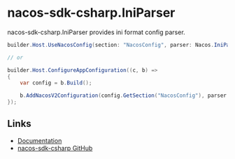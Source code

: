 # nacos-sdk-csharp.IniParser

nacos-sdk-csharp.IniParser provides ini format config parser.

```csharp
builder.Host.UseNacosConfig(section: "NacosConfig", parser: Nacos.IniParser.IniConfigurationStringParser.Instance);

// or

builder.Host.ConfigureAppConfiguration((c, b) =>
{
    var config = b.Build();

    b.AddNacosV2Configuration(config.GetSection("NacosConfig"), parser: Nacos.IniParser.IniConfigurationStringParser.Instance);
});
```

## Links

* [Documentation](https://nacos-sdk-csharp.readthedocs.io/en/latest/)
* [nacos-sdk-csharp GitHub](https://github.com/nacos-group/nacos-sdk-csharp)